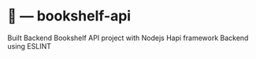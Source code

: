 # 📙 — bookshelf-api
Built Backend Bookshelf API project with Nodejs Hapi framework Backend using ESLINT

